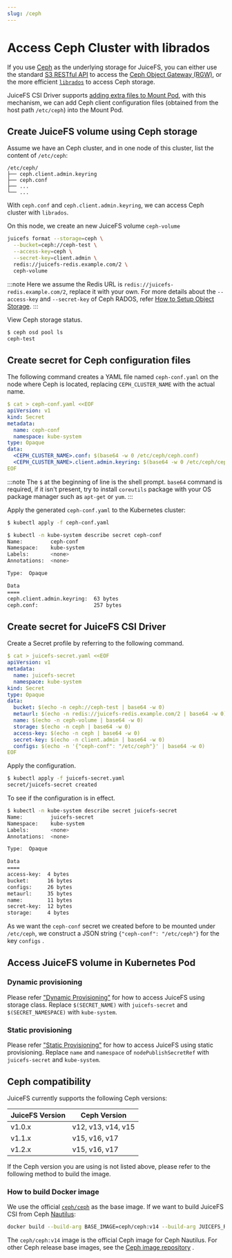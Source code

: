 ```yaml
---
slug: /ceph
---
```


# Access Ceph Cluster with librados

If you use [Ceph](https://ceph.io) as the underlying storage for JuiceFS, you can either use the standard [S3 RESTful API](https://docs.ceph.com/en/latest/radosgw/s3) to access the [Ceph Object Gateway (RGW)](https://docs.ceph.com/en/latest/radosgw), or the more efficient [`librados`](https://docs.ceph.com/en/latest/rados/api/librados) to access Ceph storage.

JuiceFS CSI Driver supports [adding extra files to Mount Pod](../guide/pv.md#mount-pod-extra-files), with this mechanism, we can add Ceph client configuration files (obtained from the host path `/etc/ceph`) into the Mount Pod.

## Create JuiceFS volume using Ceph storage

Assume we have an Ceph cluster, and in one node of this cluster, list the content of `/etc/ceph`:

```
/etc/ceph/
├── ceph.client.admin.keyring
├── ceph.conf
├── ...
└── ...
```

With `ceph.conf` and `ceph.client.admin.keyring`, we can access Ceph cluster with `librados`.

On this node, we create an new JuiceFS volume `ceph-volume`

```sh
juicefs format --storage=ceph \
  --bucket=ceph://ceph-test \
  --access-key=ceph \
  --secret-key=client.admin \
  redis://juicefs-redis.example.com/2 \
  ceph-volume
```

:::note
Here we assume the Redis URL is `redis://juicefs-redis.example.com/2`, replace it with your own. For more details about the `--access-key` and `--secret-key` of Ceph RADOS, refer [How to Setup Object Storage](https://juicefs.com/docs/community/how_to_setup_object_storage#ceph-rados).
:::

View Ceph storage status.

```sh
$ ceph osd pool ls
ceph-test
```

## Create secret for Ceph configuration files

The following command creates a YAML file named `ceph-conf.yaml` on the node where Ceph is located, replacing `CEPH_CLUSTER_NAME` with the actual name.

```yaml
$ cat > ceph-conf.yaml <<EOF
apiVersion: v1
kind: Secret
metadata:
  name: ceph-conf
  namespace: kube-system
type: Opaque
data:
  <CEPH_CLUSTER_NAME>.conf: $(base64 -w 0 /etc/ceph/ceph.conf)
  <CEPH_CLUSTER_NAME>.client.admin.keyring: $(base64 -w 0 /etc/ceph/ceph.client.admin.keyring)
EOF
```

:::note
The `$` at the beginning of line is the shell prompt. `base64` command is required, if it isn't present, try to install `coreutils` package with your OS package manager such as `apt-get` or `yum`.
:::

Apply the generated `ceph-conf.yaml` to the Kubernetes cluster:

```bash
$ kubectl apply -f ceph-conf.yaml

$ kubectl -n kube-system describe secret ceph-conf
Name:         ceph-conf
Namespace:    kube-system
Labels:       <none>
Annotations:  <none>

Type:  Opaque

Data
====
ceph.client.admin.keyring:  63 bytes
ceph.conf:                  257 bytes
```

## Create secret for JuiceFS CSI Driver

Create a Secret profile by referring to the following command.

```yaml
$ cat > juicefs-secret.yaml <<EOF
apiVersion: v1
metadata:
  name: juicefs-secret
  namespace: kube-system
kind: Secret
type: Opaque
data:
  bucket: $(echo -n ceph://ceph-test | base64 -w 0)
  metaurl: $(echo -n redis://juicefs-redis.example.com/2 | base64 -w 0)
  name: $(echo -n ceph-volume | base64 -w 0)
  storage: $(echo -n ceph | base64 -w 0)
  access-key: $(echo -n ceph | base64 -w 0)
  secret-key: $(echo -n client.admin | base64 -w 0)
  configs: $(echo -n '{"ceph-conf": "/etc/ceph"}' | base64 -w 0)
EOF
```

Apply the configuration.

```sh
$ kubectl apply -f juicefs-secret.yaml
secret/juicefs-secret created
```

To see if the configuration is in effect.

```sh
$ kubectl -n kube-system describe secret juicefs-secret
Name:         juicefs-secret
Namespace:    kube-system
Labels:       <none>
Annotations:  <none>

Type:  Opaque

Data
====
access-key:  4 bytes
bucket:      16 bytes
configs:     26 bytes
metaurl:     35 bytes
name:        11 bytes
secret-key:  12 bytes
storage:     4 bytes
```

As we want the `ceph-conf` secret we created before to be mounted under `/etc/ceph`, we construct a JSON string `{"ceph-conf": "/etc/ceph"}` for the key `configs` .

## Access JuiceFS volume in Kubernetes Pod

### Dynamic provisioning

Please refer ["Dynamic Provisioning"](../guide/pv.md#dynamic-provisioning) for how to access JuiceFS using storage class. Replace `$(SECRET_NAME)` with `juicefs-secret` and `$(SECRET_NAMESPACE)` with `kube-system`.

### Static provisioning

Please refer ["Static Provisioning"](../guide/pv.md#static-provisioning) for how to access JuiceFS using static provisioning. Replace `name` and `namespace` of `nodePublishSecretRef` with `juicefs-secret` and `kube-system`.

## Ceph compatibility

JuiceFS currently supports the following Ceph versions:

| JuiceFS Version | Ceph Version       |
| --------------- | ------------------ |
| v1.0.x          | v12, v13, v14, v15 |
| v1.1.x          | v15, v16, v17      |
| v1.2.x          | v15, v16, v17      |

If the Ceph version you are using is not listed above, please refer to the following method to build the image.

### How to build Docker image

We use the official [`ceph/ceph`](https://hub.docker.com/r/ceph/ceph) as the base image. If we want to build JuiceFS CSI from Ceph [Nautilus](https://docs.ceph.com/en/latest/releases/nautilus):

```bash
docker build --build-arg BASE_IMAGE=ceph/ceph:v14 --build-arg JUICEFS_REPO_TAG=v0.16.2 -f docker/ceph.Dockerfile -t juicefs-csi-driver:ceph-nautilus .
```

The `ceph/ceph:v14` image is the official Ceph image for Ceph Nautilus. For other Ceph release base images, see the [Ceph image repository](https://hub.docker.com/r/ceph/ceph) .

